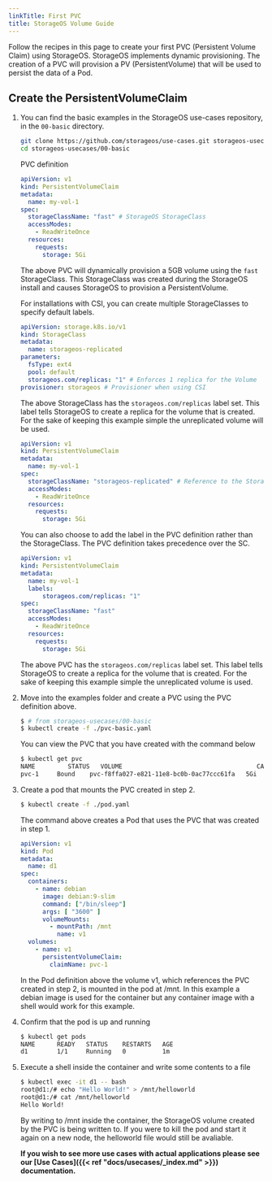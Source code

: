 ```yaml
---
linkTitle: First PVC
title: StorageOS Volume Guide
---
```


Follow the recipes in this page to create your first PVC (Persistent Volume
Claim) using StorageOS. StorageOS implements dynamic provisioning. The creation
of a PVC will provision a PV (PersistentVolume) that will be used to persist the
data of a Pod.

## Create the PersistentVolumeClaim

1. You can find the basic examples in the StorageOS use-cases repository, in
   the `00-basic` directory.

    ```bash 
    git clone https://github.com/storageos/use-cases.git storageos-usecases
    cd storageos-usecases/00-basic
    ```

    PVC definition

    ```yaml
    apiVersion: v1
    kind: PersistentVolumeClaim
    metadata:
      name: my-vol-1
    spec:
      storageClassName: "fast" # StorageOS StorageClass
      accessModes:
        - ReadWriteOnce
      resources:
        requests:
          storage: 5Gi
    ```

    The above PVC will dynamically provision a 5GB volume using the `fast`
    StorageClass. This StorageClass was created during the StorageOS install
    and causes StorageOS to provision a PersistentVolume.

    For installations with CSI, you can create multiple StorageClasses to
    specify default labels.

    ```yaml
    apiVersion: storage.k8s.io/v1
    kind: StorageClass
    metadata:
      name: storageos-replicated
    parameters:
      fsType: ext4
      pool: default
      storageos.com/replicas: "1" # Enforces 1 replica for the Volume
    provisioner: storageos # Provisioner when using CSI
    ```

    The above StorageClass has the `storageos.com/replicas` label set. This label tells
    StorageOS to create a replica for the volume that is created. For the sake
    of keeping this example simple the unreplicated volume will be used.

    ```yaml
    apiVersion: v1
    kind: PersistentVolumeClaim
    metadata:
      name: my-vol-1
    spec:
      storageClassName: "storageos-replicated" # Reference to the StorageClass
      accessModes:
        - ReadWriteOnce
      resources:
        requests:
          storage: 5Gi
    ```

    You can also choose to add the label in the PVC definition rather than the
    StorageClass. The PVC definition takes precedence over the SC.

    ```yaml
    apiVersion: v1
    kind: PersistentVolumeClaim
    metadata:
      name: my-vol-1
      labels:
          storageos.com/replicas: "1"
    spec:
      storageClassName: "fast"
      accessModes:
        - ReadWriteOnce
      resources:
        requests:
          storage: 5Gi
    ```

    The above PVC has the `storageos.com/replicas` label set. This label tells
    StorageOS to create a replica for the volume that is created. For the sake
    of keeping this example simple the unreplicated volume is used.

1.  Move into the examples folder and create a PVC using the PVC definition above. 

    ```bash
    $ # from storageos-usecases/00-basic
    $ kubectl create -f ./pvc-basic.yaml
     ```
    You can view the PVC that you have created with the command below
    ```bash
    $ kubectl get pvc
    NAME         STATUS   VOLUME                                     CAPACITY   ACCESS MODES   STORAGECLASS   AGE
    pvc-1     Bound    pvc-f8ffa027-e821-11e8-bc0b-0ac77ccc61fa   5Gi        RWO            fast           1m
    ```
1. Create a pod that mounts the PVC created in step 2.

    ```bash
    $ kubectl create -f ./pod.yaml
    ```

    The command above creates a Pod that uses the PVC that was created in step 1. 
    ```yaml
    apiVersion: v1
    kind: Pod
    metadata:
      name: d1
    spec:
      containers:
        - name: debian
          image: debian:9-slim
          command: ["/bin/sleep"]
          args: [ "3600" ]
          volumeMounts:
            - mountPath: /mnt
              name: v1
      volumes:
        - name: v1
          persistentVolumeClaim:
            claimName: pvc-1
    ```

    In the Pod definition above the volume v1, which references the PVC created
    in step 2, is mounted in the pod at /mnt. In this example a debian image is
    used for the container but any container image with a shell would work for
    this example.

1. Confirm that the pod is up and running
    ```bash 
    $ kubectl get pods
    NAME      READY   STATUS    RESTARTS   AGE
    d1        1/1     Running   0          1m
    ```

1. Execute a shell inside the container and write some contents to a file
    ```bash
    $ kubectl exec -it d1 -- bash 
    root@d1:/# echo "Hello World!" > /mnt/helloworld
    root@d1:/# cat /mnt/helloworld
    Hello World!
    ```

    By writing to /mnt inside the container, the StorageOS volume created by
    the PVC is being written to. If you were to kill the pod and start it again
    on a new node, the helloworld file would still be avaliable.

    **If you wish to see more use cases with actual applications please see our
    [Use Cases]({{< ref "docs/usecases/_index.md" >}}) documentation.**
